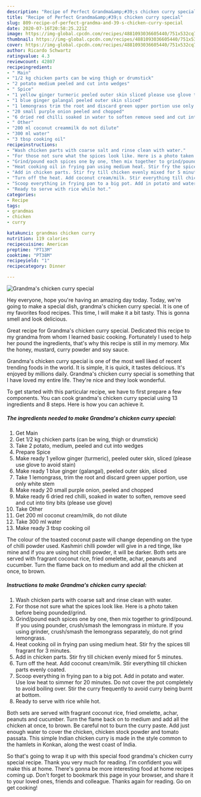 ```yaml
---
description: "Recipe of Perfect Grandma&amp;#39;s chicken curry special"
title: "Recipe of Perfect Grandma&amp;#39;s chicken curry special"
slug: 809-recipe-of-perfect-grandma-and-39-s-chicken-curry-special
date: 2020-07-16T20:58:25.221Z
image: https://img-global.cpcdn.com/recipes/4881093036605440/751x532cq70/grandmas-chicken-curry-special-recipe-main-photo.jpg
thumbnail: https://img-global.cpcdn.com/recipes/4881093036605440/751x532cq70/grandmas-chicken-curry-special-recipe-main-photo.jpg
cover: https://img-global.cpcdn.com/recipes/4881093036605440/751x532cq70/grandmas-chicken-curry-special-recipe-main-photo.jpg
author: Ricardo Schwartz
ratingvalue: 4.3
reviewcount: 42807
recipeingredient:
- " Main"
- "1/2 kg chicken parts can be wing thigh or drumstick"
- "2 potato medium peeled and cut into wedges"
- " Spice"
- "1 yellow ginger turmeric peeled outer skin sliced please use glove to avoid stain"
- "1 blue ginger galangal peeled outer skin sliced"
- "1 lemongrass trim the root and discard green upper portion use only white stem"
- "20 small purple onion peeled and chopped"
- "6 dried red chilli soaked in water to soften remove seed and cut into tiny bits please use glove"
- " Other"
- "200 ml coconut creammilk do not dilute"
- "300 ml water"
- "3 tbsp cooking oil"
recipeinstructions:
- "Wash chicken parts with coarse salt and rinse clean with water."
- "For those not sure what the spices look like. Here is a photo taken before being pounded/grind."
- "Grind/pound each spices one by one, then mix together to grind/pound. If you using pounder, crush/smash the lemongrass in mixture. If you using grinder, crush/smash the lemongrass separately, do not grind lemongrass."
- "Heat cooking oil in frying pan using medium heat. Stir fry the spices till fragrant for 3 minutes."
- "Add in chicken parts. Stir fry till chicken evenly mixed for 5 minutes."
- "Turn off the heat. Add coconut cream/milk. Stir everything till chicken parts evenly coated."
- "Scoop everything in frying pan to a big pot. Add in potato and water. Use low heat to simmer for 20 minutes. Do not cover the pot completely to avoid boiling over. Stir the curry frequently to avoid curry being burnt at bottom."
- "Ready to serve with rice while hot."
categories:
- Recipe
tags:
- grandmas
- chicken
- curry

katakunci: grandmas chicken curry 
nutrition: 119 calories
recipecuisine: American
preptime: "PT13M"
cooktime: "PT38M"
recipeyield: "1"
recipecategory: Dinner

---
```



![Grandma&#39;s chicken curry special](https://img-global.cpcdn.com/recipes/4881093036605440/751x532cq70/grandmas-chicken-curry-special-recipe-main-photo.jpg)

Hey everyone, hope you're having an amazing day today. Today, we're going to make a special dish, grandma&#39;s chicken curry special. It is one of my favorites food recipes. This time, I will make it a bit tasty. This is gonna smell and look delicious.

Great recipe for Grandma&#39;s chicken curry special. Dedicated this recipe to my grandma from whom I learned basic cooking. Fortunately I used to help her pound the ingredients, that&#39;s why this recipe is still in my memory. Mix the honey, mustard, curry powder and soy sauce.

Grandma&#39;s chicken curry special is one of the most well liked of recent trending foods in the world. It is simple, it is quick, it tastes delicious. It's enjoyed by millions daily. Grandma&#39;s chicken curry special is something that I have loved my entire life. They're nice and they look wonderful.


To get started with this particular recipe, we have to first prepare a few components. You can cook grandma&#39;s chicken curry special using 13 ingredients and 8 steps. Here is how you can achieve it.

<!--inarticleads1-->

##### The ingredients needed to make Grandma&#39;s chicken curry special:

1. Get  Main
1. Get 1/2 kg chicken parts (can be wing, thigh or drumstick)
1. Take 2 potato, medium, peeled and cut into wedges
1. Prepare  Spice
1. Make ready 1 yellow ginger (turmeric), peeled outer skin, sliced (please use glove to avoid stain)
1. Make ready 1 blue ginger (galangal), peeled outer skin, sliced
1. Take 1 lemongrass, trim the root and discard green upper portion, use only white stem
1. Make ready 20 small purple onion, peeled and chopped
1. Make ready 6 dried red chilli, soaked in water to soften, remove seed and cut into tiny bits (please use glove)
1. Take  Other
1. Get 200 ml coconut cream/milk, do not dilute
1. Take 300 ml water
1. Make ready 3 tbsp cooking oil


The colour of the toasted coconut paste will change depending on the type of chilli powder used. Kashmiri chilli powder will give in a red tinge, like mine and if you are using hot chilli powder, it will be darker. Both sets are served with fragrant coconut rice, fried omelette, achar, peanuts and cucumber. Turn the flame back on to medium and add all the chicken at once, to brown. 

<!--inarticleads2-->

##### Instructions to make Grandma&#39;s chicken curry special:

1. Wash chicken parts with coarse salt and rinse clean with water.
1. For those not sure what the spices look like. Here is a photo taken before being pounded/grind.
1. Grind/pound each spices one by one, then mix together to grind/pound. If you using pounder, crush/smash the lemongrass in mixture. If you using grinder, crush/smash the lemongrass separately, do not grind lemongrass.
1. Heat cooking oil in frying pan using medium heat. Stir fry the spices till fragrant for 3 minutes.
1. Add in chicken parts. Stir fry till chicken evenly mixed for 5 minutes.
1. Turn off the heat. Add coconut cream/milk. Stir everything till chicken parts evenly coated.
1. Scoop everything in frying pan to a big pot. Add in potato and water. Use low heat to simmer for 20 minutes. Do not cover the pot completely to avoid boiling over. Stir the curry frequently to avoid curry being burnt at bottom.
1. Ready to serve with rice while hot.


Both sets are served with fragrant coconut rice, fried omelette, achar, peanuts and cucumber. Turn the flame back on to medium and add all the chicken at once, to brown. Be careful not to burn the curry paste. Add just enough water to cover the chicken, chicken stock powder and tomato passata. This simple Indian chicken curry is made in the style common to the hamlets in Konkan, along the west coast of India. 

So that's going to wrap it up with this special food grandma&#39;s chicken curry special recipe. Thank you very much for reading. I'm confident you will make this at home. There's gonna be more interesting food at home recipes coming up. Don't forget to bookmark this page in your browser, and share it to your loved ones, friends and colleague. Thanks again for reading. Go on get cooking!
